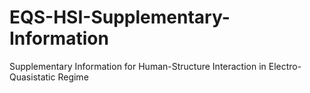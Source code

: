 # EQS-HSI-Supplementary-Information
Supplementary Information for Human-Structure Interaction in Electro-Quasistatic Regime
